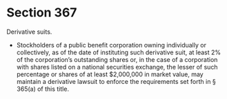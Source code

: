 # Section 367

Derivative suits.

- Stockholders of a public benefit corporation owning individually or collectively, as of the date of instituting such derivative suit, at least 2% of the corporation’s outstanding shares or, in the case of a corporation with shares listed on a national securities exchange, the lesser of such percentage or shares of at least $2,000,000 in market value, may maintain a derivative lawsuit to enforce the requirements set forth in § 365(a) of this title.